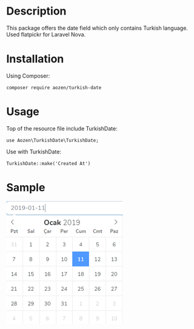 # Description
This package offers the date field which only contains Turkish language. Used flatpickr for Laravel Nova.

# Installation
Using Composer:

```
composer require aozen/turkish-date
```

# Usage
Top of the resource file include TurkishDate:

```
use Aozen\TurkishDate\TurkishDate;
```


Use with TurkishDate:

```
TurkishDate::make('Created At')
```

# Sample

![alt text](https://raw.githubusercontent.com/aozen/turkish-date/master/img/Date.png)